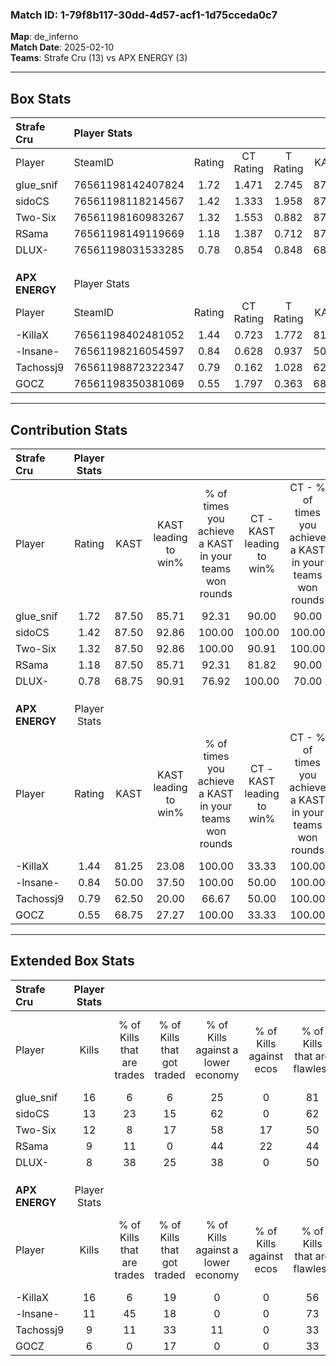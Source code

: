 ### Match ID: 1-79f8b117-30dd-4d57-acf1-1d75cceda0c7  
**Map**: de_inferno  
**Match Date**: 2025-02-10  
**Teams**: Strafe Cru (13) vs APX ENERGY (3)  

---  

## Box Stats  

| **Strafe Cru** | Player Stats      |        |           |          |       |       |       |         |        |      |     |
| :- | :- | :-: | :-: | :-: | :-: | :-: | :-: | :-: | :-: | :-: | :-: |
| Player         | SteamID           | Rating | CT Rating | T Rating | KAST  |  ADR  | Kills | Assists | Deaths | K/D  | HS% |
| glue_snif      | 76561198142407824 |  1.72  |   1.471   |  2.745   | 87.50 | 103.6 |  16   |    4    |   6    | 2.67 | 31  |
| sidoCS         | 76561198118214567 |  1.42  |   1.333   |  1.958   | 87.50 | 69.6  |  13   |    5    |   7    | 1.86 | 23  |
| Two-Six        | 76561198160983267 |  1.32  |   1.553   |  0.882   | 87.50 | 66.2  |  12   |    4    |   8    | 1.50 | 41  |
| RSama          | 76561198149119669 |  1.18  |   1.387   |  0.712   | 87.50 | 83.7  |   9   |   10    |   10   | 0.90 | 33  |
| DLUX-          | 76561198031533285 |  0.78  |   0.854   |  0.848   | 68.75 | 42.4  |   8   |    3    |   11   | 0.73 | 62  |
|                |                   |        |           |          |       |       |       |         |        |      |     |
|                |                   |        |           |          |       |       |       |         |        |      |     |
|                |                   |        |           |          |       |       |       |         |        |      |     |
| **APX ENERGY** | Player Stats      |        |           |          |       |       |       |         |        |      |     |
| Player         | SteamID           | Rating | CT Rating | T Rating | KAST  |  ADR  | Kills | Assists | Deaths | K/D  | HS% |
| -KillaX        | 76561198402481052 |  1.44  |   0.723   |  1.772   | 81.25 | 123.4 |  16   |    4    |   15   | 1.07 | 56  |
| -lnsane-       | 76561198216054597 |  0.84  |   0.628   |  0.937   | 50.00 | 82.8  |  11   |    4    |   14   | 0.79 | 54  |
| Tachossj9      | 76561198872322347 |  0.79  |   0.162   |  1.028   | 62.50 | 71.4  |   9   |    4    |   14   | 0.64 | 44  |
| GOCZ           | 76561198350381069 |  0.55  |   1.797   |  0.363   | 68.75 | 44.1  |   6   |    4    |   15   | 0.40 | 50  |
---  

## Contribution Stats  

| **Strafe Cru** | Player Stats |       |                      |                                                        |                           |                                                             |                          |                                                            |
| :- | :-: | :-: | :-: | :-: | :-: | :-: | :-: | :-: |
| Player         |    Rating    | KAST  | KAST leading to win% | % of times you achieve a KAST in your teams won rounds | CT - KAST leading to win% | CT - % of times you achieve a KAST in your teams won rounds | T - KAST leading to win% | T - % of times you achieve a KAST in your teams won rounds |
| glue_snif      |     1.72     | 87.50 |        85.71         |                         92.31                          |           90.00           |                            90.00                            |          75.00           |                           100.00                           |
| sidoCS         |     1.42     | 87.50 |        92.86         |                         100.00                         |          100.00           |                           100.00                            |          75.00           |                           100.00                           |
| Two-Six        |     1.32     | 87.50 |        92.86         |                         100.00                         |           90.91           |                           100.00                            |          100.00          |                           100.00                           |
| RSama          |     1.18     | 87.50 |        85.71         |                         92.31                          |           81.82           |                            90.00                            |          100.00          |                           100.00                           |
| DLUX-          |     0.78     | 68.75 |        90.91         |                         76.92                          |          100.00           |                            70.00                            |          75.00           |                           100.00                           |
|                |              |       |                      |                                                        |                           |                                                             |                          |                                                            |
|                |              |       |                      |                                                        |                           |                                                             |                          |                                                            |
|                |              |       |                      |                                                        |                           |                                                             |                          |                                                            |
| **APX ENERGY** | Player Stats |       |                      |                                                        |                           |                                                             |                          |                                                            |
| Player         |    Rating    | KAST  | KAST leading to win% | % of times you achieve a KAST in your teams won rounds | CT - KAST leading to win% | CT - % of times you achieve a KAST in your teams won rounds | T - KAST leading to win% | T - % of times you achieve a KAST in your teams won rounds |
| -KillaX        |     1.44     | 81.25 |        23.08         |                         100.00                         |           33.33           |                           100.00                            |          20.00           |                           100.00                           |
| -lnsane-       |     0.84     | 50.00 |        37.50         |                         100.00                         |           50.00           |                           100.00                            |          33.33           |                           100.00                           |
| Tachossj9      |     0.79     | 62.50 |        20.00         |                         66.67                          |           50.00           |                           100.00                            |          12.50           |                           50.00                            |
| GOCZ           |     0.55     | 68.75 |        27.27         |                         100.00                         |           33.33           |                           100.00                            |          25.00           |                           100.00                           |
---  

## Extended Box Stats  

| **Strafe Cru** | Player Stats |                            |                            |                                    |                         |                              |                                 |        |                             |                                     |                          |                               |                            |
| :- | :-: | :-: | :-: | :-: | :-: | :-: | :-: | :-: | :-: | :-: | :-: | :-: | :-: |
| Player         |    Kills     | % of Kills that are trades | % of Kills that got traded | % of Kills against a lower economy | % of Kills against ecos | % of Kills that are flawless | % of Kills that are close duels | Deaths | % of Deaths that get traded | % of Deaths against a lower economy | % of Deaths against ecos | % of Deaths that are flawless | % of Deaths that are close |
| glue_snif      |      16      |             6              |             6              |                 25                 |            0            |              81              |                0                |   6    |             33              |                 17                  |            0             |              50               |             0              |
| sidoCS         |      13      |             23             |             15             |                 62                 |            0            |              62              |               15                |   7    |             29              |                 43                  |            14            |              43               |             0              |
| Two-Six        |      12      |             8              |             17             |                 58                 |           17            |              50              |               17                |   8    |             25              |                 25                  |            0             |              50               |             13             |
| RSama          |      9       |             11             |             0              |                 44                 |           22            |              44              |               11                |   10   |             10              |                 40                  |            0             |              60               |             10             |
| DLUX-          |      8       |             38             |             25             |                 38                 |            0            |              50              |               13                |   11   |             18              |                 36                  |            9             |              55               |             9              |
|                |              |                            |                            |                                    |                         |                              |                                 |        |                             |                                     |                          |                               |                            |
|                |              |                            |                            |                                    |                         |                              |                                 |        |                             |                                     |                          |                               |                            |
|                |              |                            |                            |                                    |                         |                              |                                 |        |                             |                                     |                          |                               |                            |
| **APX ENERGY** | Player Stats |                            |                            |                                    |                         |                              |                                 |        |                             |                                     |                          |                               |                            |
| Player         |    Kills     | % of Kills that are trades | % of Kills that got traded | % of Kills against a lower economy | % of Kills against ecos | % of Kills that are flawless | % of Kills that are close duels | Deaths | % of Deaths that get traded | % of Deaths against a lower economy | % of Deaths against ecos | % of Deaths that are flawless | % of Deaths that are close |
| -KillaX        |      16      |             6              |             19             |                 0                  |            0            |              56              |               19                |   15   |             13              |                  7                  |            0             |              67               |             20             |
| -lnsane-       |      11      |             45             |             18             |                 0                  |            0            |              73              |                0                |   14   |              0              |                  7                  |            0             |              50               |             14             |
| Tachossj9      |      9       |             11             |             33             |                 11                 |            0            |              33              |                0                |   14   |              0              |                  7                  |            0             |              79               |             7              |
| GOCZ           |      6       |             0              |             17             |                 0                  |            0            |              33              |                0                |   15   |             33              |                  7                  |            0             |              47               |             0              |
